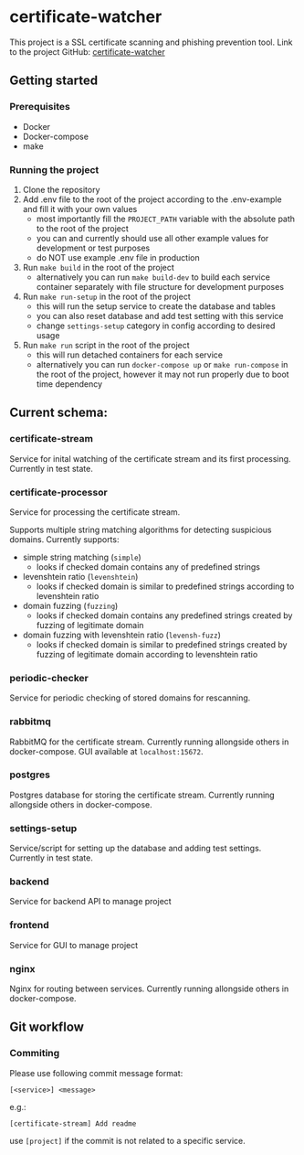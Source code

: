 # certificate-watcher

This project is a SSL certificate scanning and phishing prevention tool.
Link to the project GitHub: [certificate-watcher](https://github.com/opendatalabcz/certificate-watcher)

## Getting started

### Prerequisites

- Docker
- Docker-compose
- make

### Running the project

1. Clone the repository
2. Add .env file to the root of the project according to the .env-example and fill it with your own values
   - most importantly fill the `PROJECT_PATH` variable with the absolute path to the root of the project
   - you can and currently should use all other example values for development or test purposes
   - do NOT use example .env file in production
3. Run `make build` in the root of the project
   - alternatively you can run `make build-dev` to build each service container separately with file structure for development purposes
4. Run `make run-setup` in the root of the project
   - this will run the setup service to create the database and tables
   - you can also reset database and add test setting with this service
   - change `settings-setup` category in config according to desired usage
5. Run `make run` script in the root of the project
   - this will run detached containers for each service
   - alternatively you can run `docker-compose up` or `make run-compose` in the root of the project, however it may not run properly due to boot time dependency

## Current schema:

### certificate-stream

Service for inital watching of the certificate stream and its first processing. Currently in test state.


### certificate-processor

Service for processing the certificate stream.

Supports multiple string matching algorithms for detecting suspicious domains.
Currently supports:
- simple string matching (`simple`)
  - looks if checked domain contains any of predefined strings
- levenshtein ratio (`levenshtein`)
  - looks if checked domain is similar to predefined strings according to levenshtein ratio
- domain fuzzing (`fuzzing`)
  - looks if checked domain contains any predefined strings created by fuzzing of legitimate domain
- domain fuzzing with levenshtein ratio (`levensh-fuzz`)
  - looks if checked domain is similar to predefined strings created by fuzzing of legitimate domain according to levenshtein ratio

### periodic-checker

Service for periodic checking of stored domains for rescanning.

### rabbitmq

RabbitMQ for the certificate stream. Currently running allongside others in docker-compose.
GUI available at `localhost:15672`.

### postgres

Postgres database for storing the certificate stream. Currently running allongside others in docker-compose.

### settings-setup

Service/script for setting up the database and adding test settings. Currently in test state.

### backend

Service for backend API to manage project

### frontend

Service for GUI to manage project

### nginx

Nginx for routing between services. Currently running allongside others in docker-compose.

## Git workflow

### Commiting

Please use following commit message format:

`[<service>] <message>`

e.g.:

`[certificate-stream] Add readme`

use `[project]` if the commit is not related to a specific service.
